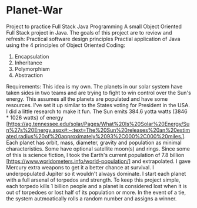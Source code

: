 # Planet-War
Project to practice Full Stack Java Programming
A small Object Oriented Full Stack project in Java.  The goals of this project are to review and refresh:
Practical software design principles
Practial application of Java using the 4 principles of Object Oriented Coding:
  1. Encapsulation
  2. Inheritance
  3. Polymorphism
  4. Abstraction

Requirements:
This idea is my own. The planets in our solar system have taken sides in two teams and are trying to fight to win control over the Sun's energy.  This assumes all the planets are populated and have some resources.  I've set it up similar to the States voting for President in the USA.  I did a little research to make it fun.  The Sun emits 384.6 yotta watts (3846 * 1026 watts) of energy [https://ag.tennessee.edu/solar/Pages/What%20Is%20Solar%20Energy/Sun%27s%20Energy.aspx#:~:text=The%20Sun%20releases%20an%20estimated,radius%20of%20approximately%2093%2C000%2C000%20miles.].  Each planet has orbit, mass, diameter, gravity and population as minimal characteristics.  Some have optional satellite moon(s) and rings. Since some of this is science fiction, I took the Earth's current population of 7.8 billion [https://www.worldometers.info/world-population/] and extrapolated. I gave Mercury extra weapons to get it a better chance at survival.  I underpopulated Jupiter so it wouldn't always dominate.  I start each planet with a full arsenal of torpedos and strength.  To keep this project simple, each torpedo kills 1 billion people and a planet is considered lost when it is out of torpedoes or lost half of its population or more.  In the event of a tie, the system autmoatically rolls a random number and assigns a winner. 

